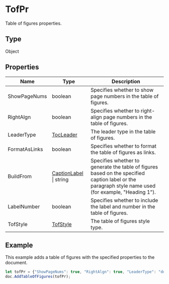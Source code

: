 # TofPr

Table of figures properties.

## Type

Object

## Properties

| Name | Type | Description |
| ---- | ---- | ----------- |
| ShowPageNums | boolean | Specifies whether to show page numbers in the table of figures. |
| RightAlgn | boolean | Specifies whether to right-align page numbers in the table of figures. |
| LeaderType | [TocLeader](../Enumeration/TocLeader.md) | The leader type in the table of figures. |
| FormatAsLinks | boolean | Specifies whether to format the table of figures as links. |
| BuildFrom | [CaptionLabel](../Enumeration/CaptionLabel.md) \| string | Specifies whether to generate the table of figures based on the specified caption label or the paragraph style name used (for example, "Heading 1"). |
| LabelNumber | boolean | Specifies whether to include the label and number in the table of figures. |
| TofStyle | [TofStyle](../Enumeration/TofStyle.md) | The table of figures style type. |


## Example

This example adds a table of figures with the specified properties to the document.

```javascript editor-pptx
let tofPr = {"ShowPageNums": true, "RightAlgn": true, "LeaderType": "dot", "FormatAsLinks": true, "BuildFrom": "Figure", "LabelNumber": true, "TofStyle": "distinctive"};
doc.AddTableOfFigures(tofPr);
```
